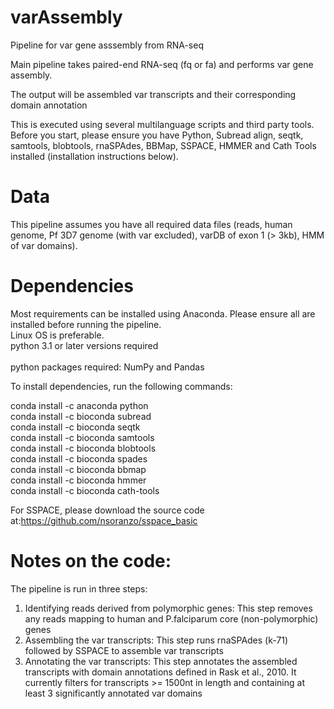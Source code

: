 # varAssembly
Pipeline for var gene asssembly from RNA-seq

Main pipeline takes paired-end RNA-seq (fq or fa) and performs var gene assembly. 

The output will be assembled var transcripts and their corresponding domain annotation 

This is executed using several multilanguage scripts and third party tools. Before you start, please ensure you have Python, Subread align, seqtk, samtools, blobtools, rnaSPAdes, BBMap, SSPACE, HMMER and Cath Tools installed (installation instructions below).

# Data 
This pipeline assumes you have all required data files (reads, human genome, Pf 3D7 genome (with var excluded), varDB of exon 1 (> 3kb), HMM of var domains).

# Dependencies
Most requirements can be installed using Anaconda. Please ensure all are installed before running the pipeline.<br />
Linux OS is preferable. <br />
python 3.1 or later versions required <br />
<br /> python packages required: NumPy and Pandas<br />

To install dependencies, run the following commands:

conda install -c anaconda python <br />
conda install -c bioconda subread <br />
conda install -c bioconda seqtk <br />
conda install -c bioconda samtools <br />
conda install -c bioconda blobtools <br />
conda install -c bioconda spades <br />
conda install -c bioconda bbmap <br />
conda install -c bioconda hmmer <br />
conda install -c bioconda cath-tools <br />


For SSPACE, please download the source code at:https://github.com/nsoranzo/sspace_basic


# Notes on the code:
The pipeline is run in three steps:<br />
1. Identifying reads derived from polymorphic genes: This step removes any reads mapping to human and P.falciparum core (non-polymorphic) genes<br />
2. Assembling the var transcripts: This step runs rnaSPAdes (k-71) followed by SSPACE to assemble var transcripts <br />
3. Annotating the var transcripts: This step annotates the assembled transcripts with domain annotations defined in Rask et al., 2010. It currently filters for transcripts >= 1500nt in length and containing at least 3 significantly annotated var domains<br />
